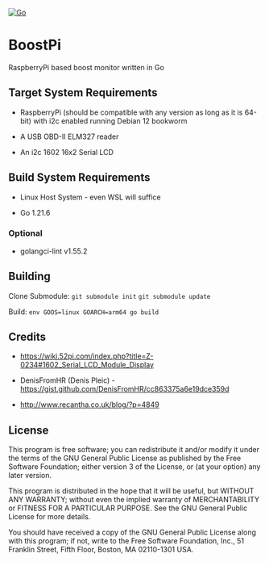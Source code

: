 [![Go](https://github.com/hamburgertrain/BoostPi/actions/workflows/go.yml/badge.svg)](https://github.com/hamburgertrain/BoostPi/actions/workflows/go.yml)

# BoostPi
RaspberryPi based boost monitor written in Go

## Target System Requirements
- RaspberryPi (should be compatible with any version as long as it is 64-bit) with i2c enabled running Debian 12 bookworm

- A USB OBD-II ELM327 reader

- An i2c 1602 16x2 Serial LCD

## Build System Requirements
- Linux Host System - even WSL will suffice

- Go 1.21.6

### Optional

- golangci-lint v1.55.2

## Building
Clone Submodule:
`git submodule init`
`git submodule update`

Build:
`env GOOS=linux GOARCH=arm64 go build`

## Credits
- https://wiki.52pi.com/index.php?title=Z-0234#1602_Serial_LCD_Module_Display

- DenisFromHR (Denis Pleic) - https://gist.github.com/DenisFromHR/cc863375a6e19dce359d

- http://www.recantha.co.uk/blog/?p=4849

## License
This program is free software; you can redistribute it and/or modify it under the terms of the GNU General Public License as published by the Free Software Foundation; either version 3 of the License, or (at your option) any later version.

This program is distributed in the hope that it will be useful, but WITHOUT ANY WARRANTY; without even the implied warranty of MERCHANTABILITY or FITNESS FOR A PARTICULAR PURPOSE. See the GNU General Public License for more details.

You should have received a copy of the GNU General Public License along with this program; if not, write to the Free Software Foundation, Inc., 51 Franklin Street, Fifth Floor, Boston, MA 02110-1301 USA.